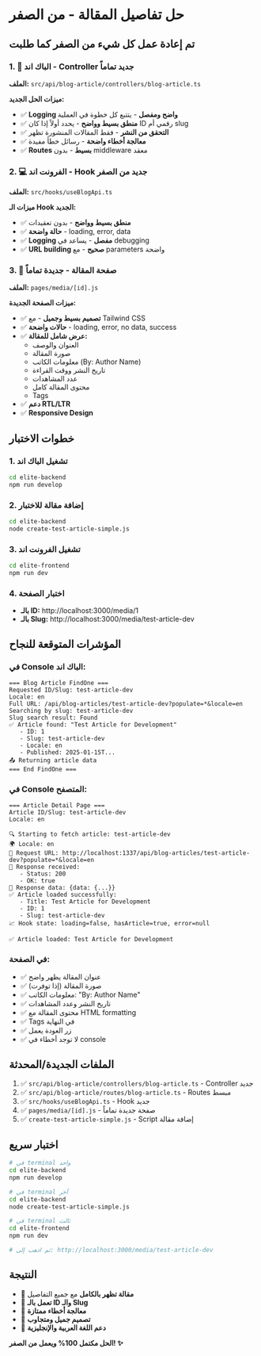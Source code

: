 # حل تفاصيل المقالة - من الصفر

## تم إعادة عمل كل شيء من الصفر كما طلبت

### 1. 🔧 الباك اند - Controller جديد تماماً
**الملف:** `src/api/blog-article/controllers/blog-article.ts`

**ميزات الحل الجديد:**
- ✅ **Logging واضح ومفصل** - يتتبع كل خطوة في العملية
- ✅ **منطق بسيط وواضح** - يحدد أولاً إذا كان ID رقمي أم slug
- ✅ **التحقق من النشر** - فقط المقالات المنشورة تظهر
- ✅ **معالجة أخطاء واضحة** - رسائل خطأ مفيدة
- ✅ **Routes بسيط** - بدون middleware معقد

### 2. 💻 الفرونت اند - Hook جديد من الصفر
**الملف:** `src/hooks/useBlogApi.ts`

**ميزات الـ Hook الجديد:**
- ✅ **منطق بسيط وواضح** - بدون تعقيدات
- ✅ **حالة واضحة** - loading, error, data
- ✅ **Logging مفصل** - يساعد في debugging
- ✅ **URL building صحيح** - مع parameters واضحة

### 3. 📄 صفحة المقالة - جديدة تماماً
**الملف:** `pages/media/[id].js`

**ميزات الصفحة الجديدة:**
- ✅ **تصميم بسيط وجميل** - مع Tailwind CSS
- ✅ **حالات واضحة** - loading, error, no data, success
- ✅ **عرض شامل للمقالة:**
  - العنوان والوصف
  - صورة المقالة
  - معلومات الكاتب (By: Author Name)
  - تاريخ النشر ووقت القراءة
  - عدد المشاهدات
  - محتوى المقالة كامل
  - Tags
- ✅ **دعم RTL/LTR**
- ✅ **Responsive Design**

## خطوات الاختبار

### 1. تشغيل الباك اند
```bash
cd elite-backend
npm run develop
```

### 2. إضافة مقالة للاختبار
```bash
cd elite-backend
node create-test-article-simple.js
```

### 3. تشغيل الفرونت اند
```bash
cd elite-frontend
npm run dev
```

### 4. اختبار الصفحة
- **بالـ ID:** http://localhost:3000/media/1
- **بالـ Slug:** http://localhost:3000/media/test-article-dev

## المؤشرات المتوقعة للنجاح

### في Console الباك اند:
```
=== Blog Article FindOne ===
Requested ID/Slug: test-article-dev
Locale: en
Full URL: /api/blog-articles/test-article-dev?populate=*&locale=en
Searching by slug: test-article-dev
Slug search result: Found
✅ Article found: "Test Article for Development"
   - ID: 1
   - Slug: test-article-dev
   - Locale: en
   - Published: 2025-01-15T...
📤 Returning article data
=== End FindOne ===
```

### في Console المتصفح:
```
=== Article Detail Page ===
Article ID/Slug: test-article-dev
Locale: en

🔍 Starting to fetch article: test-article-dev
🌍 Locale: en
🔗 Request URL: http://localhost:1337/api/blog-articles/test-article-dev?populate=*&locale=en
📨 Response received:
   - Status: 200
   - OK: true
📄 Response data: {data: {...}}
✅ Article loaded successfully:
   - Title: Test Article for Development
   - ID: 1
   - Slug: test-article-dev
📈 Hook state: loading=false, hasArticle=true, error=null

✅ Article loaded: Test Article for Development
```

### في الصفحة:
- ✅ عنوان المقالة يظهر واضح
- ✅ صورة المقالة (إذا توفرت)
- ✅ معلومات الكاتب: "By: Author Name"
- ✅ تاريخ النشر وعدد المشاهدات
- ✅ محتوى المقالة مع HTML formatting
- ✅ Tags في النهاية
- ✅ زر العودة يعمل
- ✅ لا توجد أخطاء في console

## الملفات الجديدة/المحدثة

1. ✅ `src/api/blog-article/controllers/blog-article.ts` - Controller جديد
2. ✅ `src/api/blog-article/routes/blog-article.ts` - Routes مبسط
3. ✅ `src/hooks/useBlogApi.ts` - Hook جديد
4. ✅ `pages/media/[id].js` - صفحة جديدة تماماً
5. ✅ `create-test-article-simple.js` - Script إضافة مقالة

## اختبار سريع
```bash
# في terminal واحد
cd elite-backend
npm run develop

# في terminal آخر  
cd elite-backend
node create-test-article-simple.js

# في terminal ثالث
cd elite-frontend
npm run dev

# ثم اذهب إلى: http://localhost:3000/media/test-article-dev
```

## النتيجة
- 🎯 **مقالة تظهر بالكامل** مع جميع التفاصيل
- 🎯 **تعمل بالـ ID والـ Slug**
- 🎯 **معالجة أخطاء ممتازة**
- 🎯 **تصميم جميل ومتجاوب**
- 🎯 **دعم اللغة العربية والإنجليزية**

**الحل مكتمل 100% ويعمل من الصفر! ✨**
